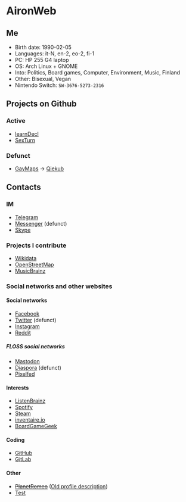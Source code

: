 # AironWeb

## Me
* Birth date: 1990-02-05
* Languages: it-N, en-2, eo-2, fi-1
* PC: HP 255 G4 laptop
* OS: Arch Linux + GNOME
* Into: Politics, Board games, Computer, Environment, Music, Finland
* Other: Bisexual, Vegan
* Nintendo Switch: ```SW-3676-5273-2316```

## Projects on Github
### Active
* [learnDecl](http://airon90.github.io/learnDecl/index.html)
* [SexTurn](https://github.com/airon90/SexTurn)

### Defunct
* [GayMaps](http://airon90.github.io/GayMaps/index.html) → [Qiekub](https://map.qiekub.org)

## Contacts
### IM
* [Telegram](https://t.me/airon90)
* [Messenger](https://m.me/airon90) (defunct)
* <a href="skype:airon90x?userinfo">Skype</a>

### Projects I contribute
* [Wikidata](https://www.wikidata.org/wiki/User:Airon90)
* [OpenStreetMap](https://www.openstreetmap.org/user/airon90)
* [MusicBrainz](https://musicbrainz.org/user/Airon90)

### Social networks and other websites
#### Social networks
* [Facebook](https://facebook.com/airon90)
* [Twitter](https://twitter.com/airon90) (defunct)
* [Instagram](https://instagram.com/airon90)
* [Reddit](https://reddit.com/u/airon90)

##### FLOSS social networks
* <a rel="me" href="https://mastodon.social/@airon90">Mastodon</a>
* [Diaspora](https://diasp.eu/u/airon90) (defunct)
* [Pixelfed](https://pixelfed.eu/airon90)

#### Interests
* [ListenBrainz](https://listenbrainz.org/user/Airon90)
* [Spotify](https://open.spotify.com/user/airon90)
* [Steam](https://steamcommunity.com/id/airon90)
* [inventaire.io](https://inventaire.io/inventory/airon90)
* [BoardGameGeek](https://boardgamegeek.com/user/airon90)

#### Coding
* [GitHub](https://github.com/airon90)
* [GitLab](https://gitlab.com/airon90)

#### Other
* <del>[PlanetRomeo](https://planetromeo.com/profile/airon90)</del> ([Old profile description](https://cloud.disroot.org/s/dwdGrEra7zdyL8e))
* <a href="geo:0,0?q=Via+Gatto,+Milano">Test</a>
